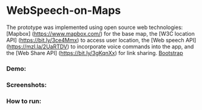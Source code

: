 # WebSpeech-on-Maps

The prototype was implemented using open source web technologies: [Mapbox] (https://www.mapbox.com/) for the base map, the [W3C location API] (https://bit.ly/3ce4Mmx) to access user location, the [Web speech API] (https://mzl.la/2UaRTDV) to incorporate voice commands into the app, and the [Web Share API] (https://bit.ly/3gKqnXx) for link sharing.
[Bootstrap](http://getbootstrap.com/)
### Demo:

### Screenshots:

### How to run:
